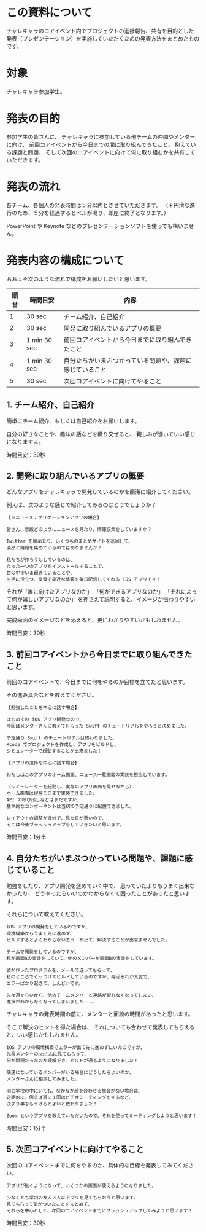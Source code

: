 # この資料について

チャレキャラのコアイベント内でプロジェクトの進捗報告、共有を目的とした
発表（プレゼンテーション）を実施していただくための発表方法をまとめたものです。

# 対象

チャレキャラ参加学生。

# 発表の目的

参加学生の皆さんに、
チャレキャラに参加している他チームの仲間やメンターに向け、
前回コアイベントから今日までの間に取り組んできたこと、
抱えている課題と問題、
そして次回のコアイベントに向けて何に取り組むかを共有していただきます。

# 発表の流れ

各チーム、各個人の発表時間は５分以内とさせていただきます。
（＊円滑な進行のため、５分を経過するとベルが鳴り、即座に終了となります。）

PowerPoint や Keynote などのプレゼンテーションソフトを使っても構いません。

# 発表内容の構成について

おおよそ次のような流れで構成をお願いしたいと思います。

| 順番 | 時間目安 | 内容 |
| --- | --- | --- |
| 1 | 30 sec | チーム紹介、自己紹介 |
| 2 | 30 sec | 開発に取り組んでいるアプリの概要 |
| 3 | 1 min 30 sec | 前回コアイベントから今日までに取り組んできたこと |
| 4 | 1 min 30 sec | 自分たちがいまぶつかっている問題や、課題に感じていること |
| 5 | 30 sec | 次回コアイベントに向けてやること |

## 1. チーム紹介、自己紹介

簡単にチーム紹介、もしくは自己紹介をお願いします。

自分の好きなことや、趣味の話などを織り交ぜると、
親しみが湧いていい感じになりますよ。

時間目安：30秒


## 2. 開発に取り組んでいるアプリの概要

どんなアプリをチャレキャラで開発しているのかを簡潔に紹介してください。

例えば、次のような感じで紹介してみるのはどうでしょうか？

```
【※ニュースアグリゲーションアプリの場合】

皆さん、普段どのようにニュースを見たり、情報収集をしていますか？

Twitter を眺めたり、いくつものまとめサイトを巡回して、
漠然と情報を集めているのではありませんか？

私たちが作ろうとしているのは、
たった一つのアプリをインストールすることで、
世の中でいま起きていることや、
生活に役立つ、良質で身近な情報を毎日配信してくれる iOS アプリです！
```

それが「誰に向けたアプリなのか」
「何ができるアプリなのか」
「それによって何が嬉しいアプリなのか」
を押さえて説明すると、イメージが伝わりやすいと思います。

完成画面のイメージなどを添えると、更にわかりやすいかもしれません。

時間目安：30秒


## 3. 前回コアイベントから今日までに取り組んできたこと

前回のコアイベントで、今日までに何をやるのか目標を立てたと思います。

その進み具合などを教えてください。

```
【勉強したことを中心に話す場合】

はじめての iOS アプリ開発なので、
今回はメンターさんに教えてもらった Swift のチュートリアルをやろうと決めました。

予定通り Swift のチュートリアルは終わりました。
Xcode でプロジェクトを作成し、アプリをビルドし、
シミュレーターで起動することが出来ました！
```

```
【アプリの進捗を中心に話す場合】

わたしはこのアプリのホーム画面、ニュース一覧画面の実装を担当しています。

（シミュレーターを起動し、実際のアプリ画面を見せながら）
ホーム画面は現在ここまで実装できました。
API の呼び出しなどはまだですが、
基本的なコンポーネントは当初の予定通りに配置できました。

レイアウトの調整が微妙で、見た目が悪いので、
そこは今後ブラッシュアップをしていきたいと思います。
```

時間目安：1分半


## 4. 自分たちがいまぶつかっている問題や、課題に感じていること

勉強をしたり、アプリ開発を進めていく中で、
思っていたよりもうまく出来なかったり、
どうやったらいいのかわからなくて困ったことがあったと思います。

それらについて教えてください。

```
iOS アプリの開発をしているのですが、
環境構築からうまく先に進めず、
ビルドするとよくわからないエラーが出て、解決することが出来ませんでした。
```

```
チームで開発をしているのですが、
私が画面Aの実装をしていて、他のメンバーが画面Bの実装をしています。

彼が作ったプログラムを、メールで送ってもらって、
私のところでくっつけてビルドしているのですが、毎回それが大変で、
エラーばかり起きて、しんどいです。
```

```
先々週ぐらいから、他のチームメンバーと連絡が取れなくなってしまい、
進捗がわからなくなってしまいました...。
```

チャレキャラの発表時間の前に、メンターと面談の時間があったと思います。

そこで解決のヒントを得た場合は、
それについても合わせて発表してもらえると、いい感じかもしれません。

```
iOS アプリの環境構築でエラーが出て先に進めずにいたのですが、
先程メンターの○○さんに見てもらって、
何が問題だったのか理解でき、ビルドが通るようになりました！
```

```
疎遠になっているメンバーがいる場合にどうしたらよいのか、
メンターさんに相談してみました。

同じ学校の中にいても、なかなか顔を合わせる機会がない場合は、
定期的に、例えば週に１回はビデオミーティングをするなど、
決まり事をもうけるとよいと教わりました！

Zoom というアプリを教えていただいたので、それを使ってミーティングしようと思います！
```

時間目安：1分半


## 5. 次回コアイベントに向けてやること

次回のコアイベントまでに何をやるのか、具体的な目標を発表してみてください。

```
アプリが動くようになって、いくつかの画面が使えるようになりました。

少なくとも学内の友人３人にアプリを見てもらおうと思います。
見てもらって気がついたことをまとめて、
それらを中心として、次回のコアイベントまでにブラッシュアップしてみようと思います！
```

時間目安：30秒
